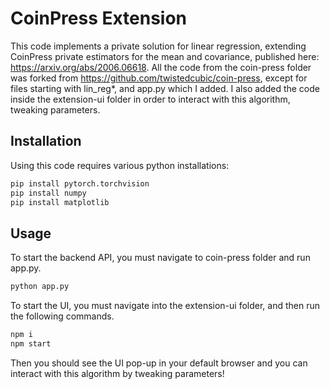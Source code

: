 # CoinPress Extension

This code implements a private solution for linear regression, extending CoinPress private estimators for the mean and covariance, published here: https://arxiv.org/abs/2006.06618. All the code from the coin-press folder was forked from https://github.com/twistedcubic/coin-press, except for files starting with lin_reg*, and app.py which I added. I also added the code inside the extension-ui folder in order to interact with this algorithm, tweaking parameters. 

## Installation

Using this code requires various python installations:
```bash
pip install pytorch.torchvision
pip install numpy
pip install matplotlib
```


## Usage

To start the backend API, you must navigate to coin-press folder and run app.py.

```bash
python app.py
```

To start the UI, you must navigate into the extension-ui folder, and then run the following commands.

```bash
npm i
npm start
```

Then you should see the UI pop-up in your default browser and you can interact with this algorithm by tweaking parameters!